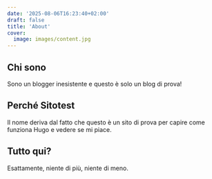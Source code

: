 ```yaml
---
date: '2025-08-06T16:23:40+02:00'
draft: false
title: 'About'
cover:
  image: images/content.jpg
---
```


## Chi sono

Sono un blogger inesistente e questo è solo un blog di prova!

## Perché Sitotest

Il nome deriva dal fatto che questo è un sito di prova per capire come funziona Hugo e vedere se mi piace.

## Tutto qui?

Esattamente, niente di più, niente di meno.